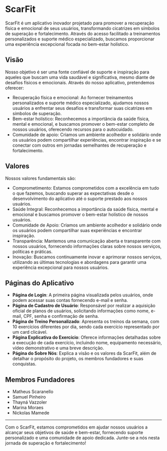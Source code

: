 # ScarFit

ScarFit é um aplicativo inovador projetado para promover a recuperação física e emocional de seus usuários, transformando cicatrizes em símbolos de superação e fortalecimento. Através do acesso facilitado a treinamentos personalizados e suporte médico especializado, buscamos proporcionar uma experiência excepcional focada no bem-estar holístico.

## Visão

Nosso objetivo é ser uma fonte confiável de suporte e inspiração para aqueles que buscam uma vida saudável e significativa, mesmo diante de desafios físicos e emocionais. Através do nosso aplicativo, pretendemos oferecer:

- Recuperação física e emocional: Ao fornecer treinamentos personalizados e suporte médico especializado, ajudamos nossos usuários a enfrentar seus desafios e transformar suas cicatrizes em símbolos de superação.
- Bem-estar holístico: Reconhecemos a importância da saúde física, mental e emocional, e buscamos promover o bem-estar completo de nossos usuários, oferecendo recursos para o autocuidado.
- Comunidade de apoio: Criamos um ambiente acolhedor e solidário onde os usuários podem compartilhar experiências, encontrar inspiração e se conectar com outros em jornadas semelhantes de recuperação e fortalecimento.

## Valores

Nossos valores fundamentais são:

- Comprometimento: Estamos comprometidos com a excelência em tudo o que fazemos, buscando superar as expectativas desde o desenvolvimento do aplicativo até o suporte prestado aos nossos usuários.
- Saúde Integral: Reconhecemos a importância da saúde física, mental e emocional e buscamos promover o bem-estar holístico de nossos usuários.
- Comunidade de Apoio: Criamos um ambiente acolhedor e solidário onde os usuários podem compartilhar suas experiências e encontrar inspiração.
- Transparência: Mantemos uma comunicação aberta e transparente com nossos usuários, fornecendo informações claras sobre nossos serviços, políticas e práticas.
- Inovação: Buscamos continuamente inovar e aprimorar nossos serviços, utilizando as últimas tecnologias e abordagens para garantir uma experiência excepcional para nossos usuários.

## Páginas do Aplicativo

- **Página de Login**: A primeira página visualizada pelos usuários, onde podem acessar suas contas fornecendo e-mail e senha.
- **Página de Cadastro de Usuário**: Responsável por realizar a aquisição oficial de planos de usuários, solicitando informações como nome, e-mail, CPF, senha e confirmação de senha.
- **Página de Treino Personalizado**: Apresenta os treinos da semana, com 10 exercícios diferentes por dia, sendo cada exercício representado por um card clicável.
- **Página Explicativa do Exercício**: Oferece informações detalhadas sobre a execução de cada exercício, incluindo nome, equipamento necessário, vídeo demonstrativo e uma breve descrição.
- **Página do Sobre Nós**: Explica a visão e os valores da ScarFit, além de detalhar o propósito do projeto, os membros fundadores e suas conquistas.

## Membros Fundadores

- Matheus Scaranello
- Samuel Pinheiro
- Thayná Vazzoler
- Marina Moraes
- Nickolas Mamede

---

Com o ScarFit, estamos comprometidos em ajudar nossos usuários a alcançar seus objetivos de saúde e bem-estar, fornecendo suporte personalizado e uma comunidade de apoio dedicada. Junte-se a nós nesta jornada de superação e fortalecimento!
